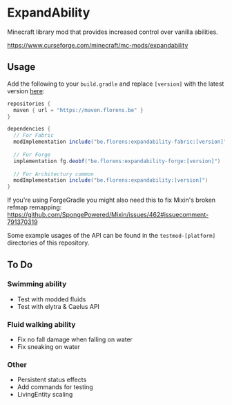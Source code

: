 # ExpandAbility
Minecraft library mod that provides increased control over vanilla abilities.

https://www.curseforge.com/minecraft/mc-mods/expandability

## Usage
Add the following to your `build.gradle` and replace `[version]` with the latest version [here](https://github.com/florensie/ExpandAbility/releases):

```groovy
repositories {
  maven { url = "https://maven.florens.be" }
}

dependencies {
  // For Fabric
  modImplementation include("be.florens:expandability-fabric:[version]")
  
  // For Forge
  implementation fg.deobf("be.florens:expandability-forge:[version]")
  
  // For Architectury common
  modImplementation include("be.florens:expandability:[version]")
}
```
If you're using ForgeGradle you might also need this to fix Mixin's broken refmap remapping: https://github.com/SpongePowered/Mixin/issues/462#issuecomment-791370319

Some example usages of the API can be found in the `testmod-[platform]` directories of this repository.

## To Do
### Swimming ability
  - Test with modded fluids
  - Test with elytra & Caelus API

### Fluid walking ability
  - Fix no fall damage when falling on water
  - Fix sneaking on water

### Other
- Persistent status effects
- Add commands for testing
- LivingEntity scaling
